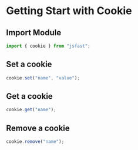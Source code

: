 # Getting Start with Cookie

## Import Module

```typescript
import { cookie } from "jsfast";
```

## Set a cookie

```typescript
cookie.set("name", "value");
```

## Get a cookie

```typescript
cookie.get("name");
```

## Remove a cookie

```typescript
cookie.remove("name");
```
